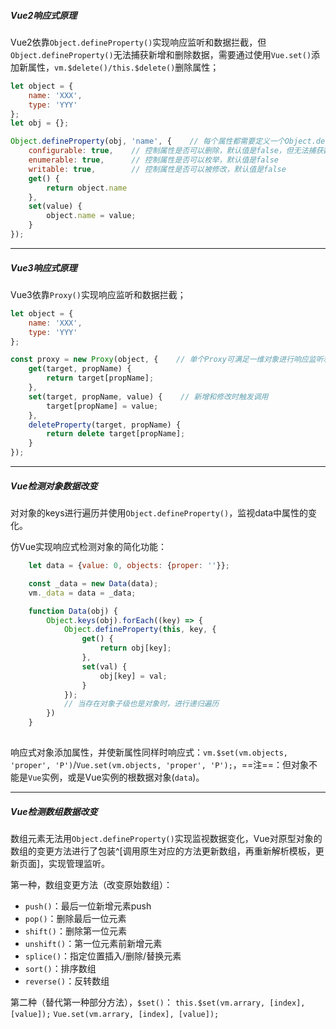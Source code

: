 ##### Vue2响应式原理
Vue2依靠`Object.defineProperty()`实现响应监听和数据拦截，但`Object.defineProperty()`无法捕获新增和删除数据，需要通过使用`Vue.set()`添加新属性，`vm.$delete()/this.$delete()`删除属性；
```js
let object = {
	name: 'XXX',
	type: 'YYY'
};
let obj = {};

Object.defineProperty(obj, 'name', {    // 每个属性都需要定义一个Object.defineProperty()
	configurable: true,    // 控制属性是否可以删除，默认值是false，但无法捕获数据
	enumerable: true,      // 控制属性是否可以枚举，默认值是false
	writable: true,        // 控制属性是否可以被修改，默认值是false
	get() {
		return object.name
	},
	set(value) {
		object.name = value;
	}
});
```

---

##### Vue3响应式原理
Vue3依靠`Proxy()`实现响应监听和数据拦截；
```js
let object = {
	name: 'XXX',
	type: 'YYY'
};

const proxy = new Proxy(object, {    // 单个Proxy可满足一维对象进行响应监听和数据拦截，无需每个属性都定义
	get(target, propName) {
		return target[propName];
	},
	set(target, propName, value) {    // 新增和修改时触发调用
		target[propName] = value;
	},
	deleteProperty(target, propName) {
		return delete target[propName];
	}
});
```

---

##### Vue检测对象数据改变
对对象的keys进行遍历并使用`Object.defineProperty()`，监视data中属性的变化。

仿Vue实现响应式检测对象的简化功能：
```js
	let data = {value: 0, objects: {proper: ''}};

	const _data = new Data(data);
	vm._data = data = _data;

	function Data(obj) {
		Object.keys(obj).forEach((key) => {
			Object.defineProperty(this, key, {
				get() {
					return obj[key];
				},
				set(val) {
					obj[key] = val;
				}
			});
			// 当存在对象子级也是对象时，进行递归遍历
		})
	}
	
```

响应式对象添加属性，并使新属性同样时响应式：`vm.$set(vm.objects, 'proper', 'P')`/`Vue.set(vm.objects, 'proper', 'P');`，==注==：但对象不能是`Vue`实例，或是Vue实例的根数据对象(`data`)。

---

##### Vue检测数组数据改变
数组元素无法用`Object.defineProperty()`实现监视数据变化，Vue对原型对象的数组的变更方法进行了包装^[调用原生对应的方法更新数组，再重新解析模板，更新页面]，实现管理监听。

第一种，数组变更方法（改变原始数组）：
- `push()`：最后一位新增元素push
- `pop()`：删除最后一位元素
- `shift()`：删除第一位元素
- `unshift()`：第一位元素前新增元素
- `splice()`：指定位置插入/删除/替换元素
- `sort()`：排序数组
- `reverse()`：反转数组

第二种（替代第一种部分方法），`$set()`：
`this.$set(vm.arrary, [index], [value]);`
`Vue.set(vm.arrary, [index], [value]);`
